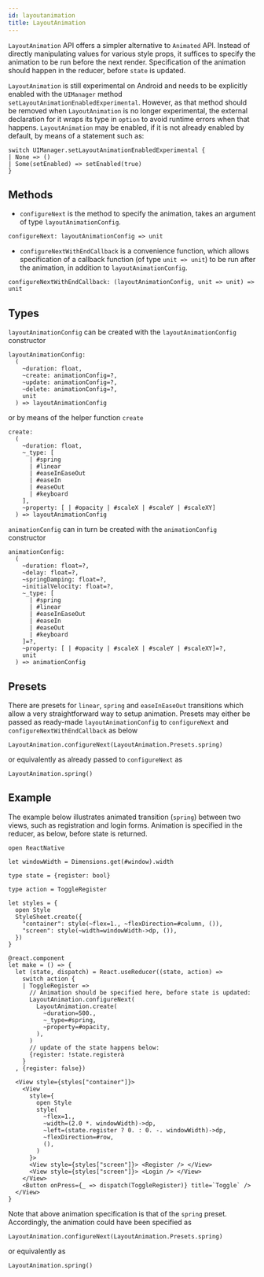 ```yaml
---
id: layoutanimation
title: LayoutAnimation
---
```


`LayoutAnimation` API offers a simpler alternative to `Animated` API. Instead of
directly manipulating values for various style props, it suffices to specify the
animation to be run before the next render. Specification of the animation
should happen in the reducer, before `state` is updated.

`LayoutAnimation` is still experimental on Android and needs to be explicitly
enabled with the `UIManager` method `setLayoutAnimationEnabledExperimental`.
However, as that method should be removed when `LayoutAnimation` is no longer
experimental, the external declaration for it wraps its type in `option` to
avoid runtime errors when that happens. `LayoutAnimation` may be enabled, if it
is not already enabled by default, by means of a statement such as:

```rescript
switch UIManager.setLayoutAnimationEnabledExperimental {
| None => ()
| Some(setEnabled) => setEnabled(true)
}
```

## Methods

- `configureNext` is the method to specify the animation, takes an argument of
  type `layoutAnimationConfig`.

```rescript
configureNext: layoutAnimationConfig => unit
```

- `configureNextWithEndCallback` is a convenience function, which allows
  specification of a callback function (of type `unit => unit`) to be run after
  the animation, in addition to `layoutAnimationConfig`.

```rescript
configureNextWithEndCallback: (layoutAnimationConfig, unit => unit) => unit
```

## Types

`layoutAnimationConfig` can be created with the `layoutAnimationConfig`
constructor

```rescript
layoutAnimationConfig:
  (
    ~duration: float,
    ~create: animationConfig=?,
    ~update: animationConfig=?,
    ~delete: animationConfig=?,
    unit
  ) => layoutAnimationConfig
```

or by means of the helper function `create`

```rescript
create:
  (
    ~duration: float,
    ~_type: [
      | #spring
      | #linear
      | #easeInEaseOut
      | #easeIn
      | #easeOut
      | #keyboard
    ],
    ~property: [ | #opacity | #scaleX | #scaleY | #scaleXY]
  ) => layoutAnimationConfig
```

`animationConfig` can in turn be created with the `animationConfig` constructor

```rescript
animationConfig:
  (
    ~duration: float=?,
    ~delay: float=?,
    ~springDamping: float=?,
    ~initialVelocity: float=?,
    ~_type: [
      | #spring
      | #linear
      | #easeInEaseOut
      | #easeIn
      | #easeOut
      | #keyboard
    ]=?,
    ~property: [ | #opacity | #scaleX | #scaleY | #scaleXY]=?,
    unit
  ) => animationConfig
```

## Presets

There are presets for `linear`, `spring` and `easeInEaseOut` transitions which
allow a very straightforward way to setup animation. Presets may either be
passed as ready-made `layoutAnimationConfig` to `configureNext` and
`configureNextWithEndCallback` as below

```rescript
LayoutAnimation.configureNext(LayoutAnimation.Presets.spring)
```

or equivalently as already passed to `configureNext` as

```rescript
LayoutAnimation.spring()

```

## Example

The example below illustrates animated transition (`spring`) between two views,
such as registration and login forms. Animation is specified in the reducer, as
below, before state is returned.

```rescript
open ReactNative

let windowWidth = Dimensions.get(#window).width

type state = {register: bool}

type action = ToggleRegister

let styles = {
  open Style
  StyleSheet.create({
    "container": style(~flex=1., ~flexDirection=#column, ()),
    "screen": style(~width=windowWidth->dp, ()),
  })
}

@react.component
let make = () => {
  let (state, dispatch) = React.useReducer((state, action) =>
    switch action {
    | ToggleRegister =>
      // Animation should be specified here, before state is updated:
      LayoutAnimation.configureNext(
        LayoutAnimation.create(
          ~duration=500.,
          ~_type=#spring,
          ~property=#opacity,
        ),
      )
      // update of the state happens below:
      {register: !state.registerà
    }
  , {register: false})

  <View style={styles["container"]}>
    <View
      style={
        open Style
        style(
          ~flex=1.,
          ~width=(2.0 *. windowWidth)->dp,
          ~left=(state.register ? 0. : 0. -. windowWidth)->dp,
          ~flexDirection=#row,
          (),
        )
      }>
      <View style={styles["screen"]}> <Register /> </View>
      <View style={styles["screen"]}> <Login /> </View>
    </View>
    <Button onPress={_ => dispatch(ToggleRegister)} title=`Toggle` />
  </View>
}
```

Note that above animation specification is that of the `spring` preset.
Accordingly, the animation could have been specified as

```rescript
LayoutAnimation.configureNext(LayoutAnimation.Presets.spring)
```

or equivalently as

```rescript
LayoutAnimation.spring()
```
